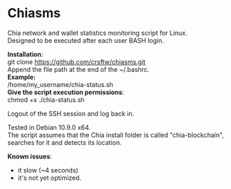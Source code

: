 # Chiasms
Chia network and wallet statistics monitoring script for Linux.<br>
Designed to be executed after each user BASH login.<br>

**Installation**:<br>
git clone https://github.com/crsftw/chiasms.git<br>
Append the file path at the end of the ~/.bashrc.<br>
**Example:**<br>
/home/my_username/chia-status.sh<br>
**Give the script execution permissions**:<br>
chmod +x ./chia-status.sh<br>

Logout of the SSH session and log back in. </code><br>

Tested in Debian 10.9.0 x64.<br>
The script assumes that the Chia install folder is called "chia-blockchain", searches for it and detects its location.<br>

**Known issues**:<br>
- it slow (~4 seconds)<br>
- it's not yet optimized.<br>
